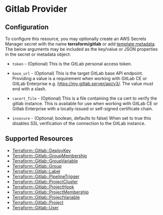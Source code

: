 # Gitlab Provider

## Configuration

To configure this resource, you may optionally create an AWS Secrets Manager secret with the name **terraform/gitlab** or add [template metadata](https://github.com/iann0036/tf-cfn-provider/blob/master/examples/metadata.yaml). The below arguments may be included as the key/value or JSON properties in the secret or metadata object:

* `token` - (Optional) This is the GitLab personal access token.

* `base_url` - (Optional) This is the target GitLab base API endpoint. Providing a value is a
  requirement when working with GitLab CE or GitLab Enterprise e.g. https://my.gitlab.server/api/v3/.
  The value must end with a slash.

* `cacert_file` - (Optional) This is a file containing the ca cert to verify the gitlab instance.  This is available
  for use when working with GitLab CE or Gitlab Enterprise with a locally-issued or self-signed certificate chain.

* `insecure` - (Optional; boolean, defaults to false) When set to true this disables SSL verification of the connection to the
  GitLab instance.


## Supported Resources

* [Terraform::Gitlab::DeployKey](DeployKey.md)
* [Terraform::Gitlab::GroupMembership](GroupMembership.md)
* [Terraform::Gitlab::GroupVariable](GroupVariable.md)
* [Terraform::Gitlab::Group](Group.md)
* [Terraform::Gitlab::Label](Label.md)
* [Terraform::Gitlab::PipelineTrigger](PipelineTrigger.md)
* [Terraform::Gitlab::ProjectCluster](ProjectCluster.md)
* [Terraform::Gitlab::ProjectHook](ProjectHook.md)
* [Terraform::Gitlab::ProjectMembership](ProjectMembership.md)
* [Terraform::Gitlab::ProjectVariable](ProjectVariable.md)
* [Terraform::Gitlab::Project](Project.md)
* [Terraform::Gitlab::User](User.md)